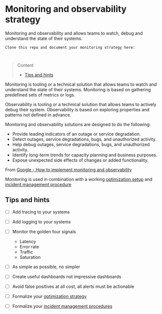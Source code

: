 # Monitoring and observability strategy

Monitoring and observability and allows teams to watch, debug and understand the state of their systems.

```
Clone this repo and document your monitoring strategy here:



```
> Content
> - [Tips and hints](#tips-and-hints)

Monitoring is tooling or a technical solution that allows teams to watch and understand the state of their systems. Monitoring is based on gathering predefined sets of metrics or logs.

Observability is tooling or a technical solution that allows teams to actively debug their system. Observability is based on exploring properties and patterns not defined in advance.

Monitoring and observability solutions are designed to do the following:

- Provide leading indicators of an outage or service degradation.
- Detect outages, service degradations, bugs, and unauthorized activity.
- Help debug outages, service degradations, bugs, and unauthorized activity.
- Identify long-term trends for capacity planning and business purposes.
- Expose unexpected side effects of changes or added functionality.

From [Google - How to implement monitoring and observability](https://cloud.google.com/architecture/devops/devops-measurement-monitoring-and-observability)

Monitoring is used in combination with a working [optimization setup](optimization-method.md) and [incident management procedure](incident-management-procedure.md)

## Tips and hints


- [ ] Add tracing to your systems


- [ ] Add logging to your systems


- [ ] Monitor the golden four signals 
  - Latency
  - Error rate
  - Traffic
  - Saturation


- [ ] As simple as possible, no simpler


- [ ] Create useful dashboards not impressive dashboards


- [ ] Avoid false positives at all cost, all alerts must be actionable


- [ ] Formalize your [optimization strategy](optimization-method.md)


- [ ] Formalize your [incident management procedures](incident-management-procedure.md)


